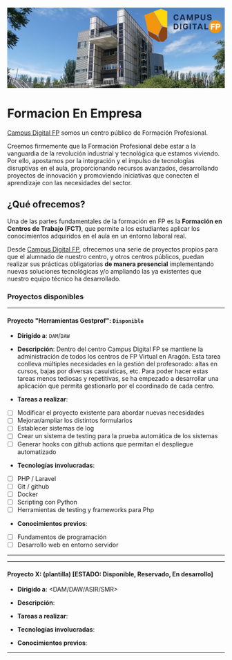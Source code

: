 ![Banner](/images/edificio-campus-2025.jpg)

# Formacion En Empresa

[Campus Digital FP](www.campusdigitalfp.com) somos un centro público de Formación Profesional. 

Creemos firmemente que la Formación Profesional debe estar a la vanguardia de la revolución industrial y tecnológica que estamos viviendo. Por ello, apostamos por la integración y el impulso de tecnologías disruptivas en el aula, proporcionando recursos avanzados, desarrollando proyectos de innovación y promoviendo iniciativas que conecten el aprendizaje con las necesidades del sector. 

## ¿Qué ofrecemos?

Una de las partes fundamentales de la formación en FP es la **Formación en Centros de Trabajo (FCT)**, que permite a los estudiantes aplicar los conocimientos adquiridos en el aula en un entorno laboral real. 

Desde [Campus Digital FP](www.campusdigitalfp.com), ofrecemos una serie de proyectos propios para que el alumnado de nuestro centro, y otros centros públicos,
puedan realizar sus prácticas obligatorias **de manera presencial** implementando nuevas soluciones tecnológicas y/o ampliando las ya existentes que nuestro equipo técnico ha desarrollado.

### Proyectos disponibles
---
#### Proyecto "Herramientas Gestprof": `Disponible`
- **Dirigido a**:  `DAM`/`DAW`
- **Descripción**:
  Dentro del centro Campus Digital FP se mantiene la administración de todos los centros de FP Virtual en Aragón. Esta tarea conlleva múltiples necesidades en la gestión del profesorado: altas en cursos, bajas por diversas casuísticas, etc. Para poder hacer estas tareas menos tediosas y repetitivas, se ha empezado a desarrollar una aplicación que permita gestionarlo por el coordinado de cada centro.

- **Tareas a realizar**:
 - [ ] Modificar el proyecto existente para abordar nuevas necesidades
 - [ ] Mejorar/ampliar los distintos formularios
 - [ ] Establecer sistemas de log
 - [ ] Crear un sistema de testing para la prueba automática de los sistemas
 - [ ] Generar hooks con github actions que permitan el despliegue automatizado
      
- **Tecnologías involucradas**:
 - [ ] PHP / Laravel
 - [ ] Git / github
 - [ ] Docker
 - [ ] Scripting con Python
 - [ ] Herramientas de testing y frameworks para Php
         
- **Conocimientos previos**: 
 - [ ] Fundamentos de programación
 - [ ] Desarrollo web en entorno servidor
       
---
---
#### Proyecto X: (plantilla) [ESTADO: Disponible, Reservado, En desarrollo]
- **Dirigido a**:  <DAM/DAW/ASIR/SMR>
- **Descripción**:  

 - **Tareas a realizar**:  

- **Tecnologías involucradas**:  
- **Conocimientos previos**: 
-----

